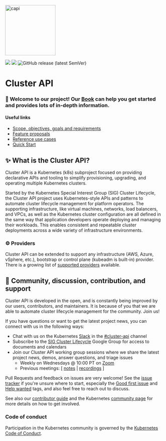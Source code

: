 <a href="https://cluster-api.sigs.k8s.io"><img alt="capi" src="./logos/kubernetes-cluster-logos_final-02.svg" width="160x" /></a>
<p>
<a href="https://godoc.org/sigs.k8s.io/cluster-api"><img src="https://godoc.org/sigs.k8s.io/cluster-api?status.svg"></a>
<!-- join kubernetes slack channel for cluster-api -->
<a href="http://slack.k8s.io/">
<img src="https://img.shields.io/badge/join%20slack-%23cluster--api-brightgreen"></a>
<!-- latest stable release badge -->
<img alt="GitHub release (latest SemVer)" src="https://img.shields.io/github/v/release/kubernetes-sigs/cluster-api">
</p>

# Cluster API

### 👋 Welcome to our project! Our [Book](https://cluster-api.sigs.k8s.io) can help you get started and provides lots of in-depth information.

#### Useful links
- [Scope, objectives, goals and requirements](./docs/scope-and-objectives.md)
- [Feature proposals](./docs/proposals)
- [Reference use cases](./docs/staging-use-cases.md)
- [Quick Start](https://cluster-api.sigs.k8s.io/user/quick-start.html)

## ✨ What is the Cluster API?

Cluster API is a Kubernetes (k8s) subproject focused on providing declarative APIs and tooling to simplify provisioning, upgrading, and operating multiple Kubernetes clusters.

Started by the Kubernetes Special Interest Group (SIG) Cluster Lifecycle, the Cluster API project uses Kubernetes-style APIs and patterns to automate cluster lifecycle management for platform operators. The supporting infrastructure, like virtual machines, networks, load balancers, and VPCs, as well as the Kubernetes cluster configuration are all defined in the same way that application developers operate deploying and managing their workloads. This enables consistent and repeatable cluster deployments across a wide variety of infrastructure environments.

### ⚙️ Providers

Cluster API can be extended to support any infrastructure (AWS, Azure, vSphere, etc.), bootstrap or control plane (kubeadm is built-in) provider. There is a growing list of [supported providers](https://cluster-api.sigs.k8s.io/reference/providers.html) available.

<!-- ANCHOR: Community -->

## 🤗 Community, discussion, contribution, and support

Cluster API is developed in the open, and is constantly being improved by our users, contributors, and maintainers. It is because of you that we are able to automate cluster lifecycle management for the community. Join us!

If you have questions or want to get the latest project news, you can connect with us in the following ways:

- Chat with us on the Kubernetes [Slack](http://slack.k8s.io/) in the [#cluster-api][#cluster-api slack] channel
- Subscribe to the [SIG Cluster Lifecycle](https://groups.google.com/forum/#!forum/kubernetes-sig-cluster-lifecycle) Google Group for access to documents and calendars
- Join our Cluster API working group sessions where we share the latest project news, demos, answer questions, and triage issues
    - Weekly on Wednesdays @ 10:00 PT on [Zoom][zoomMeeting]
    - Previous meetings: \[ [notes][notes] | [recordings][recordings] \]

Pull Requests and feedback on issues are very welcome!
See the [issue tracker] if you're unsure where to start, especially the [Good first issue] and [Help wanted] tags, and
also feel free to reach out to discuss.

See also our [contributor guide](CONTRIBUTING.md) and the Kubernetes [community page] for more details on how to get involved.

### Code of conduct

Participation in the Kubernetes community is governed by the [Kubernetes Code of Conduct](code-of-conduct.md).

[community page]: https://kubernetes.io/community
[notes]: https://docs.google.com/document/d/1ushaVqAKYnZ2VN_aa3GyKlS4kEd6bSug13xaXOakAQI
[recordings]: https://www.youtube.com/playlist?list=PL69nYSiGNLP29D0nYgAGWt1ZFqS9Z7lw4
[zoomMeeting]: https://zoom.us/j/861487554
[implementerNotes]: https://docs.google.com/document/d/1IZ2-AZhe4r3CYiJuttyciS7bGZTTx4iMppcA8_Pr3xE/edit
[providerZoomMeetingTues]: https://zoom.us/j/140808484
[providerZoomMeetingWed]: https://zoom.us/j/424743530
[issue tracker]: https://github.com/kubernetes-sigs/cluster-api/issues
[#cluster-api slack]: https://kubernetes.slack.com/archives/C8TSNPY4T
[Good first issue]: https://github.com/kubernetes-sigs/cluster-api/issues?q=is%3Aopen+is%3Aissue+label%3A%22good+first+issue%22
[Help wanted]: https://github.com/kubernetes-sigs/cluster-api/issues?utf8=%E2%9C%93&q=is%3Aopen+is%3Aissue+label%3A%22help+wanted%22+

<!-- ANCHOR_END: Community -->
